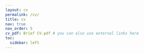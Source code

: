 ```yaml
---
layout: cv
permalink: /cv/
title: cv
nav: true
nav_order: 5
cv_pdf: Brief CV.pdf # you can also use external links here
toc:
  sidebar: left
---
```


